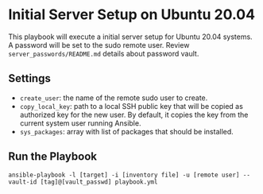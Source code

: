 # Initial Server Setup on Ubuntu 20.04

This playbook will execute a initial server setup for Ubuntu 20.04 systems. A password will be set to the sudo remote user.
Review `server_passwords/README.md` details about password vault.

## Settings

- `create_user`: the name of the remote sudo user to create.
- `copy_local_key`: path to a local SSH public key that will be copied as authorized key for the new user. By default, it copies the key from the current system user running Ansible.
- `sys_packages`: array with list of packages that should be installed.


## Run the Playbook

```command
ansible-playbook -l [target] -i [inventory file] -u [remote user] --vault-id [tag]@[vault_passwd] playbook.yml
```
